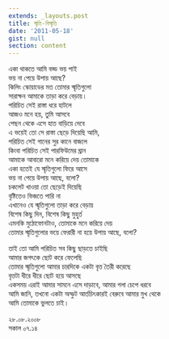 ```yaml
---
extends: _layouts.post
title: স্মৃতি-বিস্মৃতি
date: '2011-05-18'
gist: null
section: content
---
```


একা থাকতে আমি বড্ড ভয় পাই<br>
ভয় না পেয়ে উপায় আছে?<br>
কিলিং স্কোয়াডের মত তোমার স্মৃতিগুলো<br>
সারাক্ষন আমাকে তাড়া করে বেড়ায়।<br>
পরিচিত সেই রাস্তা ধরে হাটলে<br>
আজও মনে হয়, তুমি আসবে<br>
পেছন থেকে এসে হাত বাড়িয়ে দেবে<br>
এ ভয়েই তো সে রাস্তা ছেড়ে দিয়েছি আমি,<br>
পরিচিত সেই গানের সুর কানে বাজলে<br>
কিংবা পরিচিত সেই পারফিউমের ঘ্রান<br>
আমাকে আবারো মনে করিয়ে দেয় তোমাকে<br>
একা হতেই যে স্মৃতিগুলো ফিরে আসে<br>
ভয় না পেয়ে উপায় আছে, বলো?<br>
চকলেট খাওয়া তো ছেড়েই দিয়েছি<br>
বৃষ্টিতেও ভিজতে পারি না<br>
এখানেও যে স্মৃতিগুলো তাড়া করে বেড়ায়<br>
বিশেষ কিছু দিন, বিশেষ কিছু মুহুর্ত<br>
এমনকি মুঠোফোনটাও, তোমাকে মনে করিয়ে দেয়<br>
তোমার স্মৃতিগুলোর ভয়ে ফেরারী না হয়ে উপায় আছে, বলো?

তাই তো আমি পরিচিত সব কিছু ছাড়তে চাইছি<br>
আমার জগৎকে ছোট করে ফেলেছি<br>
তোমার স্মৃতিগুলো আমার চারদিকে একটা বৃত্ত তৈরী করেছে<br>
বৃত্তটা ধীরে ধীরে ছোট হয়ে আসছে<br>
একসময় এরাই আমার সামনে এসে দাড়াবে, আমার গলা চেপে ধরবে<br>
আমি জানি, তখনো একটা অস্ফুট আর্তচিৎকারই বেরুবে আমার মুখ থেকে<br>
আমি তোমাকে ভুলতে চাই।

২৮.০৮.২০০৮<br>
সকাল ০৭.১৪
